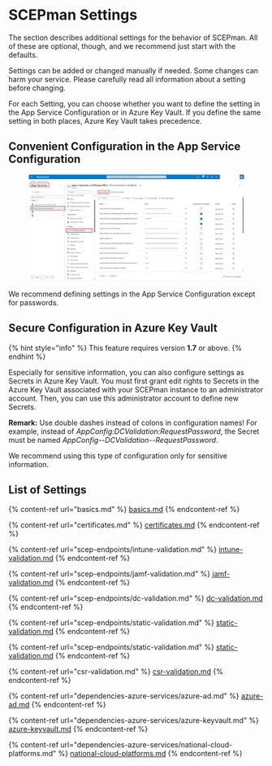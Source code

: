 # SCEPman Settings

The section describes additional settings for the behavior of SCEPman. All of these are optional, though, and we recommend just start with the defaults.

Settings can be added or changed manually if needed. Some changes can harm your service. Please carefully read all information about a setting before changing.

For each Setting, you can choose whether you want to define the setting in the App Service Configuration or in Azure Key Vault. If you define the same setting in both places, Azure Key Vault takes precedence.

## Convenient Configuration in the App Service Configuration

<figure><img src="../../.gitbook/assets/Screenshot 2024-03-18 130123 (1).jpg" alt=""><figcaption></figcaption></figure>

We recommend defining settings in the App Service Configuration except for passwords.

## Secure Configuration in Azure Key Vault

{% hint style="info" %}
This feature requires version **1.7** or above.
{% endhint %}

Especially for sensitive information, you can also configure settings as Secrets in Azure Key Vault. You must first grant edit rights to Secrets in the Azure Key Vault associated with your SCEPman instance to an administrator account. Then, you can use this administrator account to define new Secrets.

**Remark:** Use double dashes instead of colons in configuration names! For example, instead of _AppConfig:DCValidation:RequestPassword_, the Secret must be named _AppConfig--DCValidation--RequestPassword_.

We recommend using this type of configuration only for sensitive information.

## List of Settings

{% content-ref url="basics.md" %}
[basics.md](basics.md)
{% endcontent-ref %}

{% content-ref url="certificates.md" %}
[certificates.md](certificates.md)
{% endcontent-ref %}

{% content-ref url="scep-endpoints/intune-validation.md" %}
[intune-validation.md](scep-endpoints/intune-validation.md)
{% endcontent-ref %}

{% content-ref url="scep-endpoints/jamf-validation.md" %}
[jamf-validation.md](scep-endpoints/jamf-validation.md)
{% endcontent-ref %}

{% content-ref url="scep-endpoints/dc-validation.md" %}
[dc-validation.md](scep-endpoints/dc-validation.md)
{% endcontent-ref %}

{% content-ref url="scep-endpoints/static-validation.md" %}
[static-validation.md](scep-endpoints/static-validation.md)
{% endcontent-ref %}

{% content-ref url="scep-endpoints/static-validation.md" %}
[static-validation.md](scep-endpoints/static-validation.md)
{% endcontent-ref %}

{% content-ref url="csr-validation.md" %}
[csr-validation.md](csr-validation.md)
{% endcontent-ref %}

{% content-ref url="dependencies-azure-services/azure-ad.md" %}
[azure-ad.md](dependencies-azure-services/azure-ad.md)
{% endcontent-ref %}

{% content-ref url="dependencies-azure-services/azure-keyvault.md" %}
[azure-keyvault.md](dependencies-azure-services/azure-keyvault.md)
{% endcontent-ref %}

{% content-ref url="dependencies-azure-services/national-cloud-platforms.md" %}
[national-cloud-platforms.md](dependencies-azure-services/national-cloud-platforms.md)
{% endcontent-ref %}
